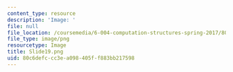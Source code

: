 ```yaml
---
content_type: resource
description: 'Image: '
file: null
file_location: /coursemedia/6-004-computation-structures-spring-2017/80c6defccc3ea098405ff883bb217598_Slide19.png
file_type: image/png
resourcetype: Image
title: Slide19.png
uid: 80c6defc-cc3e-a098-405f-f883bb217598
---
```

